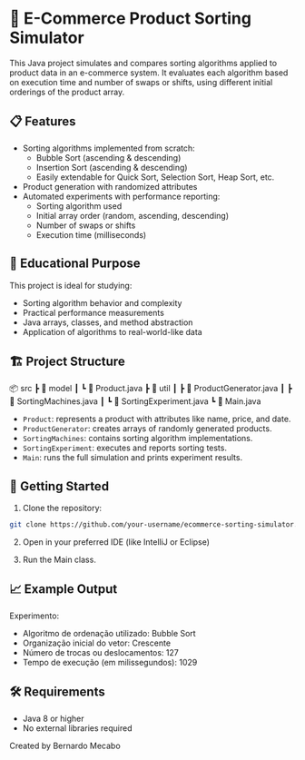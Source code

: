 # 🛒 E-Commerce Product Sorting Simulator

This Java project simulates and compares sorting algorithms applied to product data in an e-commerce system. It evaluates each algorithm based on execution time and number of swaps or shifts, using different initial orderings of the product array.

## 📋 Features

- Sorting algorithms implemented from scratch:
  - Bubble Sort (ascending & descending)
  - Insertion Sort (ascending & descending)
  - Easily extendable for Quick Sort, Selection Sort, Heap Sort, etc.
- Product generation with randomized attributes
- Automated experiments with performance reporting:
  - Sorting algorithm used
  - Initial array order (random, ascending, descending)
  - Number of swaps or shifts
  - Execution time (milliseconds)

## 🧠 Educational Purpose

This project is ideal for studying:
- Sorting algorithm behavior and complexity
- Practical performance measurements
- Java arrays, classes, and method abstraction
- Application of algorithms to real-world-like data

## 🏗️ Project Structure

📦 src
┣ 📂 model
┃ ┗ 📄 Product.java
┣ 📂 util
┃ ┣ 📄 ProductGenerator.java
┃ ┣ 📄 SortingMachines.java
┃ ┗ 📄 SortingExperiment.java
┗ 📄 Main.java


- `Product`: represents a product with attributes like name, price, and date.
- `ProductGenerator`: creates arrays of randomly generated products.
- `SortingMachines`: contains sorting algorithm implementations.
- `SortingExperiment`: executes and reports sorting tests.
- `Main`: runs the full simulation and prints experiment results.

## 🚀 Getting Started

1. Clone the repository:

```bash
git clone https://github.com/your-username/ecommerce-sorting-simulator.git
```

2. Open in your preferred IDE (like IntelliJ or Eclipse)

3. Run the Main class.

## 📈 Example Output

Experimento:
- Algoritmo de ordenação utilizado: Bubble Sort
- Organização inicial do vetor: Crescente
- Número de trocas ou deslocamentos: 127
- Tempo de execução (em milissegundos): 1029

## 🛠️ Requirements

- Java 8 or higher
- No external libraries required

Created by Bernardo Mecabo
